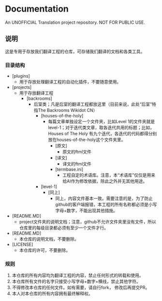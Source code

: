 # Documentation

An UNOFFICIAL Translation project repository. NOT FOR PUBLIC USE.

## 说明

这是专用于存放我们翻译工程的仓库，可存储我们翻译的文档和各类工具。

### 目录结构

- [plugins]
  - 用于存放处理翻译工程的自动化插件，不要随意使用。
- [projects]
  - 用于存放翻译工程
    - [backrooms]
      - 后室类；凡是后室的翻译工程都放这里（目前来说，此处“后室”特指The Backrooms Wikidot CN）
        - [houses-of-the-holy]
          - 每篇文章单独设定一个文件夹，比如Level 1的文件夹就是level-1；对于迭代类文章，取各迭代共用的标题；比如，Houses of The Holy 有九个迭代，各迭代的代码都得分别放在houses-of-the-holy这个文件夹里。
            - [原文]
              - 原文的ftml文件
            - [译文]
              - 译文的ftml文件
            - [termbase.ini]
              - 工程自定的术语库。注意，本“术语库”仅仅是用来给AI作为修改依据，除此之外并无其他用途。
        - [level-1]
          - [同上]
            - 同上，内容文件基本一致。需要注意的是，为了防止github的客户端报错，本工程的所有名称都必须是小写字母+数字，不能出现其他措施。
- [README.MD]
  - project文件夹的说明文档；注意，github不允许文件夹里没有文件，所以仓库里的每级目录都必须有至少一个文件才行。
- [README.MD]
  - 本仓库的说明文档，不要删除。
- [LICENSE]
  - 本仓库的许可，不要删除。

### 规则
1. 本仓库的所有内容均为翻译工程的内容，禁止任何形式的转载和使用。
2. 本仓库所有文件的名字只接受小写字母+数字+横线，禁止其他字符。
3. 不得修改本仓库的任何文件。如有需要，请自行fork，
   修改后再提交PR。
4. 本人对本仓库的所有内容拥有最终解释权。